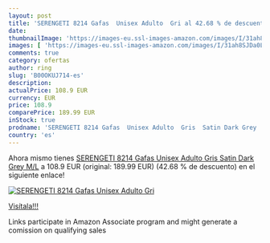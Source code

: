 ```yaml
---
layout: post
title: 'SERENGETI 8214 Gafas  Unisex Adulto  Gri al 42.68 % de descuento'
date: 
thumbnailImage: 'https://images-eu.ssl-images-amazon.com/images/I/31ah8SJDa0L._SL200_.jpg'
images: [ 'https://images-eu.ssl-images-amazon.com/images/I/31ah8SJDa0L._SL200_.jpg' ]
comments: true
category: ofertas
author: ring
slug: 'B00OKUJ714-es'
description:
actualPrice: 108.9 EUR
currency: EUR
price: 108.9
comparePrice: 189.99 EUR
inStock: true
prodname: 'SERENGETI 8214 Gafas  Unisex Adulto  Gris  Satin Dark Grey   M/L'
country: 'es'
---
```


Ahora mismo tienes [SERENGETI 8214 Gafas  Unisex Adulto  Gris  Satin Dark Grey   M/L](https://www.amazon.es/dp/B00OKUJ714/?tag=tolees-21) a 108.9 EUR (original: 189.99 EUR) (42.68 %  de descuento) en el siguiente enlace!

[![SERENGETI 8214 Gafas  Unisex Adulto  Gri](https://images-eu.ssl-images-amazon.com/images/I/31ah8SJDa0L._SL200_.jpg)](https://www.amazon.es/dp/B00OKUJ714/?tag=tolees-21)

[Visítala!!!](https://www.amazon.es/dp/B00OKUJ714/?tag=tolees-21)

Links participate in Amazon Associate program and might generate a comission on qualifying sales
